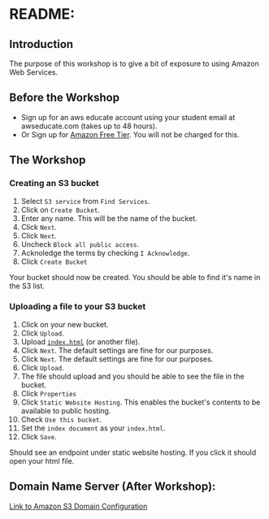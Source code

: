 <!-- Capital One Cloud Workshop -->
# README:

## Introduction

The purpose of this workshop is to give a bit of exposure to using Amazon Web Services.

## Before the Workshop
* Sign up for an aws educate account using your student email at awseducate.com (takes up to 48 hours).
* Or Sign up for [Amazon Free Tier](https://portal.aws.amazon.com/billing/signup?nc2=h_ct&src=header_signup&redirect_url=https%3A%2F%2Faws.amazon.com%2Fregistration-confirmation#/start). You will not be charged for this.

## The Workshop

### Creating an S3 bucket
1. Select `S3 service` from  `Find Services`.
1. Click on `Create Bucket`.
1. Enter any name. This will be the name of the bucket.
1. Click `Next`.
1. Click `Next`.
1. Uncheck `Block all public access`.
1. Acknoledge the terms by checking `I Acknowledge`.
1. Click `Create Bucket`

Your bucket should now be created. You should be able to find it's name in the S3 list.

### Uploading a file to your S3 bucket
1. Click on your new bucket.
1. Click `Upload`.
1. Upload [`index.html`](index.html) (or another file).
1. Click `Next`. The default settings are fine for our purposes.
1. Click `Next`. The default settings are fine for our purposes.
1. Click `Upload`.
1. The file should upload and you should be able to see the file in the bucket.
1. Click `Properties`
1. Click `Static Website Hosting`. This enables the bucket's contents to be available to public hosting.
1. Check `Use this bucket`.
1. Set the `index document` as your `index.html`.
1. Click `Save`.

Should see an endpoint under static website hosting. If you click it should open your html file.

## Domain Name Server (After Workshop):
[Link to Amazon S3 Domain Configuration]()
